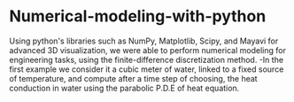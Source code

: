 # Numerical-modeling-with-python

Using python's libraries such as NumPy, Matplotlib, Scipy, and Mayavi for advanced 3D visualization, we were able to perform numerical modeling for engineering tasks, using the finite-difference discretization method. 
-In the first example we consider it a cubic meter of water, linked to a fixed source of temperature, and compute after a time step of choosing, the heat conduction in water using the parabolic P.D.E of heat equation.
